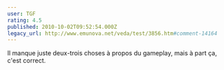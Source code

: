 ```yaml
---
user: TGF
rating: 4.5
published: 2010-10-02T09:52:54.000Z
legacy_url: http://www.emunova.net/veda/test/3856.htm#comment-14164
---
```

Il manque juste deux-trois choses à propos du gameplay, mais à part ça, c'est correct.
